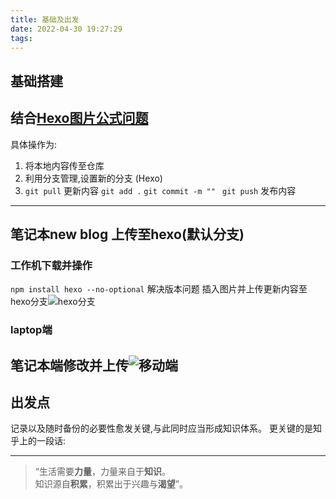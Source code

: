 ```yaml
---
title: 基础及出发
date: 2022-04-30 19:27:29
tags:
---
```

## 基础搭建
结合[Hexo图片公式问题](https://zhuanlan.zhihu.com/p/265077468)
---
具体操作为:
1. 将本地内容传至仓库
2. 利用分支管理,设置新的分支 (Hexo)
3. `git pull` 更新内容 `git add .` `git commit -m "" ` `git push` 发布内容
---
## 笔记本new blog 上传至hexo(默认分支)
### 工作机下载并操作
`npm install hexo --no-optional`  解决版本问题
插入图片并上传更新内容至hexo分支![hexo分支](temp.png)
### laptop端
笔记本端修改并上传![移动端](temp2.png)
---
## 出发点
记录以及随时备份的必要性愈发关键,与此同时应当形成知识体系。
更关键的是知乎上的一段话:

---


> “生活需要**力量**，力量来自于**知识**。  
知识源自**积累**，积累出于兴趣与**渴望**”。
